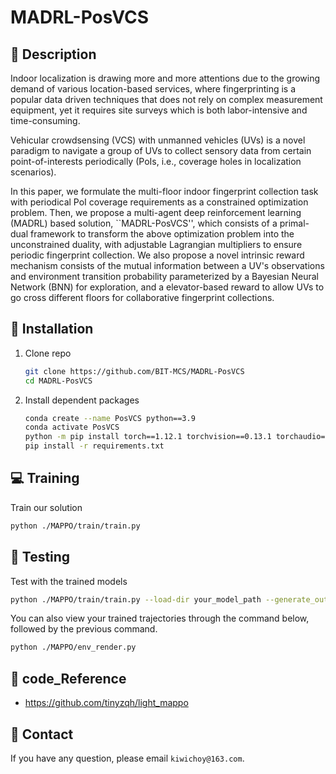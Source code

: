 # MADRL-PosVCS

## :page_facing_up: Description
Indoor localization is drawing more and more attentions due to the growing demand of various location-based services, where fingerprinting is a popular data driven techniques that does not rely on complex measurement equipment, yet it requires site surveys which is both labor-intensive and time-consuming.

Vehicular crowdsensing (VCS) with unmanned vehicles (UVs) is a novel paradigm to navigate a group of UVs to collect sensory data from certain point-of-interests periodically (PoIs, i.e., coverage holes in localization scenarios). 

In this paper, we formulate the multi-floor indoor fingerprint collection task with periodical PoI coverage requirements as a constrained optimization problem. Then, we propose a multi-agent deep reinforcement learning (MADRL) based solution, ``MADRL-PosVCS'', which consists of a primal-dual framework to transform the above optimization problem into the unconstrained duality, with adjustable Lagrangian multipliers to ensure periodic fingerprint collection. We also propose a novel intrinsic reward mechanism consists of the mutual information between a UV's observations and environment transition probability parameterized by a Bayesian Neural Network (BNN) for exploration, and a elevator-based reward to allow UVs to go cross different floors for collaborative fingerprint collections. 

## :wrench: Installation
1. Clone repo
    ```bash
    git clone https://github.com/BIT-MCS/MADRL-PosVCS
    cd MADRL-PosVCS
    ```
2. Install dependent packages
    ```sh
    conda create --name PosVCS python==3.9
    conda activate PosVCS
    python -m pip install torch==1.12.1 torchvision==0.13.1 torchaudio==0.12.1 -f https://download.pytorch.org/whl/torch_stable.html
    pip install -r requirements.txt
    ```

## :computer: Training

Train our solution
```bash
python ./MAPPO/train/train.py
```

## :checkered_flag: Testing

Test with the trained models 

```sh
python ./MAPPO/train/train.py --load-dir your_model_path --generate_outputs True
```
You can also view your trained trajectories through the command below, followed by the previous command.
```sh
python ./MAPPO/env_render.py
```

## :clap: code_Reference
- https://github.com/tinyzqh/light_mappo


## :e-mail: Contact

If you have any question, please email `kiwichoy@163.com`.


